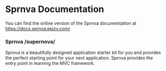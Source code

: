 # Sprnva Documentation
You can find the online version of the Sprnva documentation at https://docs.sprnva.epizy.com/

### Sprnva /supernova/
Sprnva is a beautifully designed application starter kit for you and provides the perfect starting point for your next application. Sprnva provides the entry point in learning the MVC framework.
